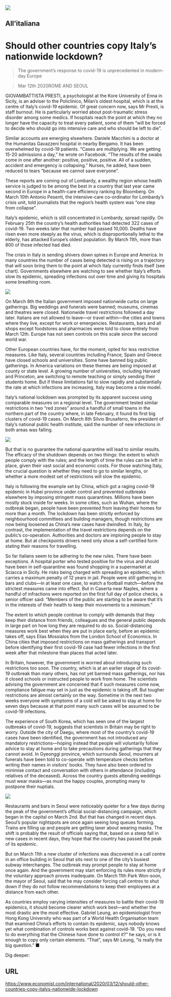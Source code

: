 ![](./images/20200314_IRD001_0.jpg)

## All’italiana

# Should other countries copy Italy’s nationwide lockdown?

> The government’s response to covid-19 is unprecedented in modern-day Europe

> Mar 12th 2020ROME AND SEOUL

GIOVAMBATTISTA PRESTI, a psychologist at the Kore University of Enna in Sicily, is an adviser to the Policlinico, Milan’s oldest hospital, which is at the centre of Italy’s covid-19 epidemic. Of great concern now, says Mr Presti, is staff burnout. He is particularly worried about post-traumatic stress disorder among some medics. If hospitals reach the point at which they no longer have the capacity to treat every patient, some of them “will be forced to decide who should go into intensive care and who should be left to die”.

Similar accounts are emerging elsewhere. Daniele Macchini is a doctor at the Humanitas Gavazzeni hospital in nearby Bergamo. It has been overwhelmed by covid-19 patients. “Cases are multiplying. We are getting 15-20 admissions a day,” he wrote on Facebook. “The results of the swabs come in one after another: positive, positive, positive. All of a sudden, accident and emergency is collapsing.” Nurses, he added, have been reduced to tears “because we cannot save everyone”.

These reports are coming out of Lombardy, a wealthy region whose health service is judged to be among the best in a country that last year came second in Europe in a health-care efficiency ranking by Bloomberg. On March 10th Antonio Pesenti, the intensive-care co-ordinator for Lombardy’s crisis unit, told journalists that the region’s health system was “one step from collapse”.

Italy’s epidemic, which is still concentrated in Lombardy, spread rapidly. On February 25th the country’s health authorities had detected 322 cases of covid-19. Two weeks later that number had passed 10,000. Deaths have risen even more steeply as the virus, which is disproportionally lethal to the elderly, has attacked Europe’s oldest population. By March 11th, more than 800 of those infected had died.

The crisis in Italy is sending shivers down spines in Europe and America. In many countries the number of cases being detected is rising on a trajectory that will soon bring them to the point at which Italy currently finds itself (see chart). Governments elsewhere are watching to see whether Italy’s efforts slow its epidemic, spreading infections out over time and giving its hospitals some breathing room.



![](./images/20200314_IRC995_0.png)

On March 8th the Italian government imposed nationwide curbs on large gatherings. Big weddings and funerals were banned; museums, cinemas and theatres were closed. Nationwide travel restrictions followed a day later. Italians are not allowed to leave—or travel within—the cities and towns where they live, except for work or emergencies. Restaurants, bars and all shops except foodstores and pharmacies were told to close entirely from March 12th. Europe has not seen controls on this scale since the second world war.

Other European countries have, for the moment, opted for less restrictive measures. Like Italy, several countries including France, Spain and Greece have closed schools and universities. Some have banned big public gatherings. In America variations on these themes are being imposed at county or state level. A growing number of universities, including Harvard and Princeton, are switching to remote teaching or simply sending their students home. But if these limitations fail to slow rapidly and substantially the rate at which infections are increasing, Italy may become a role model.

Italy’s national lockdown was prompted by its apparent success using comparable measures on a regional level. The government tested similar restrictions in two “red zones” around a handful of small towns in the northern part of the country where, in late February, it found its first big clusters of covid-19 cases. On March 8th Silvio Brusaferro, the president of Italy’s national public health institute, said the number of new infections in both areas was falling.



![](./images/20200314_IRM996.png)

But that is no guarantee the national quarantine will lead to similar results. The efficacy of the shutdown depends on two things: the extent to which people comply with the rules; and the length of time the rules can be left in place, given their vast social and economic costs. For those watching Italy, the crucial question is whether they need to go to similar lengths, or whether a more modest set of restrictions will slow the epidemic.

Italy is following the example set by China, which got a raging covid-19 epidemic in Hubei province under control and prevented outbreaks elsewhere by imposing stringent mass quarantines. Millions have been mostly stuck inside for weeks. In some cities, such as Wuhan, where the outbreak began, people have been prevented from leaving their homes for more than a month. The lockdown has been strictly enforced by neighbourhood committees and building managers, though restrictions are now being loosened as China’s new cases have dwindled. In Italy, by contrast, the implementation of the travel restrictions depends on the public’s co-operation. Authorities and doctors are imploring people to stay at home. But at checkpoints drivers need only show a self-certified form stating their reasons for travelling.

So far Italians seem to be adhering to the new rules. There have been exceptions. A hospital porter who tested positive for the virus and should have been in self-quarantine was found shopping in a supermarket at Sciacca in Sicily. He risks being charged with spreading an epidemic, which carries a maximum penalty of 12 years in jail. People were still gathering in bars and clubs—in at least one case, to watch a football match—before the strictest measures came into effect. But in Caserta near Naples, where a handful of infractions were reported on the first full day of police checks, a senior officer said: “Members of the public are starting to be aware that it’s in the interests of their health to keep their movements to a minimum.”

The extent to which people continue to comply with demands that they keep their distance from friends, colleagues and the general public depends in large part on how long they are required to do so. Social-distancing measures work best when they are put in place early, before an epidemic takes off, says Elias Mossialos from the London School of Economics. In China cities that imposed restrictions on mass gatherings and transport before identifying their first covid-19 case had fewer infections in the first week after that milestone than places that acted later.

In Britain, however, the government is worried about introducing such restrictions too soon. The country, which is at an earlier stage of its covid-19 outbreak than many others, has not yet banned mass gatherings, nor has it closed schools or instructed people to work from home. The scientists advising the government are concerned that if such measures come now, compliance fatigue may set in just as the epidemic is taking off. But tougher restrictions are almost certainly on the way. Sometime in the next two weeks everyone with symptoms of a cold will be asked to stay at home for seven days because at that point many such cases will be assumed to be covid-19 infections.

The experience of South Korea, which has seen one of the largest outbreaks of covid-19, suggests that scientists in Britain may be right to worry. Outside the city of Daegu, where most of the country’s covid-19 cases have been identified, the government has not introduced any mandatory restrictions—hoping instead that people will voluntarily follow advice to stay at home and to take precautions during gatherings that they cannot avoid. In Gyeonggi province, which surrounds Seoul, mourners at funerals have been told to co-operate with temperature checks before writing their names in visitors’ books. They have also been ordered to minimise contact and conversation with others in attendance (including relatives of the deceased). Across the country guests attending weddings must wear masks—as must the happy couples, prompting many to postpone their nuptials.



![](./images/20200314_IRD002_0.jpg)

Restaurants and bars in Seoul were noticeably quieter for a few days during the peak of the government’s official social-distancing campaign, which began in the capital on March 2nd. But that has changed in recent days. Seoul’s popular nightspots are once again seeing long queues forming. Trains are filling up and people are getting laxer about wearing masks. The shift is probably the result of officials saying that, based on a steep fall in new cases in recent days, they hope that the country has passed the peak of its epidemic.

But on March 11th a new cluster of infections was discovered in a call centre in an office building in Seoul that sits next to one of the city’s busiest subway interchanges. The outbreak may prompt people to stay at home once again. And the government may start enforcing its rules more strictly if the voluntary approach proves inadequate. On March 11th Park Won-soon, the mayor of Seoul, said that he may consider forcing call centres to shut down if they do not follow recommendations to keep their employees at a distance from each other.

As countries employ varying intensities of measures to battle their covid-19 epidemics, it should become clearer which work best—and whether the most drastic are the most effective. Gabriel Leung, an epidemiologist from Hong Kong University who was part of a World Health Organisation team that examined China’s efforts to contain its epidemic, says nobody knows yet what combination of controls works best against covid-19. “Do you need to do everything that the Chinese have done to control it?” he says, or is it enough to copy only certain elements. “That”, says Mr Leung, “is really the big question.” ■

Dig deeper:

## URL

https://www.economist.com/international/2020/03/12/should-other-countries-copy-italys-nationwide-lockdown
